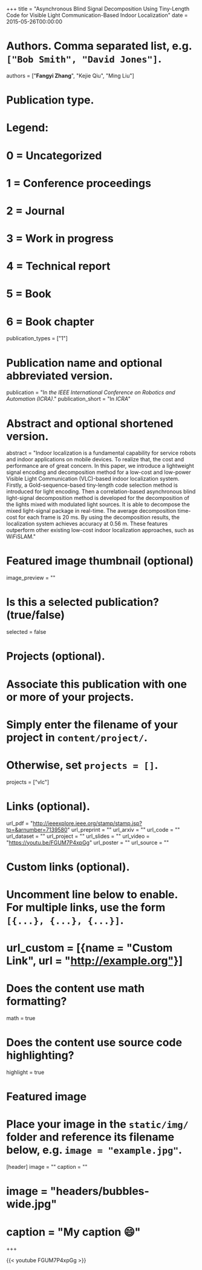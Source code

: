 +++
title = "Asynchronous Blind Signal Decomposition Using Tiny-Length Code for Visible Light Communication-Based Indoor Localization"
date = 2015-05-26T00:00:00

# Authors. Comma separated list, e.g. `["Bob Smith", "David Jones"]`.
authors = ["**Fangyi Zhang**", "Kejie Qiu", "Ming Liu"]

# Publication type.
# Legend:
# 0 = Uncategorized
# 1 = Conference proceedings
# 2 = Journal
# 3 = Work in progress
# 4 = Technical report
# 5 = Book
# 6 = Book chapter
publication_types = ["1"]

# Publication name and optional abbreviated version.
publication = "In *the IEEE International Conference on Robotics and Automation (ICRA)*."
publication_short = "In *ICRA*"

# Abstract and optional shortened version.
abstract = "Indoor localization is a fundamental capability for service robots and indoor applications on mobile devices. To realize that, the cost and performance are of great concern. In this paper, we introduce a lightweight signal encoding and decomposition method for a low-cost and low-power Visible Light Communication (VLC)-based indoor localization system. Firstly, a Gold-sequence-based tiny-length code selection method is introduced for light encoding. Then a correlation-based asynchronous blind light-signal decomposition method is developed for the decomposition of the lights mixed with modulated light sources. It is able to decompose the mixed light-signal package in real-time. The average decomposition time-cost for each frame is 20 ms. By using the decomposition results, the localization system achieves accuracy at 0.56 m. These features outperform other existing low-cost indoor localization approaches, such as WiFiSLAM."

# Featured image thumbnail (optional)
image_preview = ""

# Is this a selected publication? (true/false)
selected = false

# Projects (optional).
#   Associate this publication with one or more of your projects.
#   Simply enter the filename of your project in `content/project/`.
#   Otherwise, set `projects = []`.
projects = ["vlc"]

# Links (optional).
url_pdf = "http://ieeexplore.ieee.org/stamp/stamp.jsp?tp=&arnumber=7139580"
url_preprint = ""
url_arxiv = ""
url_code = ""
url_dataset = ""
url_project = ""
url_slides = ""
url_video = "https://youtu.be/FGUM7P4xpGg"
url_poster = ""
url_source = ""

# Custom links (optional).
#   Uncomment line below to enable. For multiple links, use the form `[{...}, {...}, {...}]`.
# url_custom = [{name = "Custom Link", url = "http://example.org"}]

# Does the content use math formatting?
math = true

# Does the content use source code highlighting?
highlight = true

# Featured image
# Place your image in the `static/img/` folder and reference its filename below, e.g. `image = "example.jpg"`.
[header]
image = ""
caption = ""

# image = "headers/bubbles-wide.jpg"
# caption = "My caption :smile:"

+++

{{< youtube FGUM7P4xpGg >}}

<!-- More detail can easily be written here using *Markdown* and $\rm \LaTeX$ math code. -->
